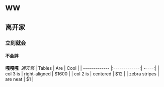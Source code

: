 # ww
## 离开家
### 立刻就会
#### 不会胖
**嘎嘎嘎**  *通天塔*
| Tables        | Are           | Cool  |
| ------------- |:-------------:| -----:|
| col 3 is      | right-aligned | $1600 |
| col 2 is      | centered      |   $12 |
| zebra stripes | are neat      |    $1 |
